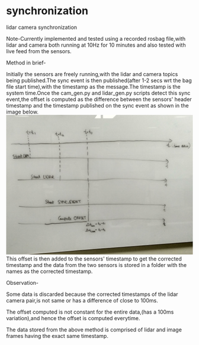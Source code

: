 # synchronization
lidar camera synchronization

Note-Currently implemented and tested using a recorded rosbag file,with lidar and camera both running at 10Hz for 10 minutes and also tested with live feed from the sensors.

Method in brief-
   
   Initially the sensors are freely running,with the lidar and camera topics being published.The sync event is then published(after 1-2 secs wrt the bag file start time),with the timestamp as the message.The timestamp is the system time.Once the cam_gen.py and lidar_gen.py scripts detect this sync event,the offset is computed as the difference between the sensors' header timestamp and the timestamp published on the sync event as shown in the image below.
   ![alt text](https://github.com/poornimajd/newdemo/blob/main/IMG_20210129_140354_HDR.jpg)
This offset is then added to the sensors' timestamp to get the corrected timestamp and the data from the two sensors is stored in a folder with the names as the corrected timestamp.
   
Observation-
  
   Some data is discarded because the corrected timestamps of the lidar camera pair,is not same or has a difference of close to 100ms.
  
   The offset computed is not constant for the entire data,(has a 100ms variation),and hence the offset is computed everytime.
  
   The data stored from the above method is comprised of lidar and image frames having the exact same timestamp.
  
  

